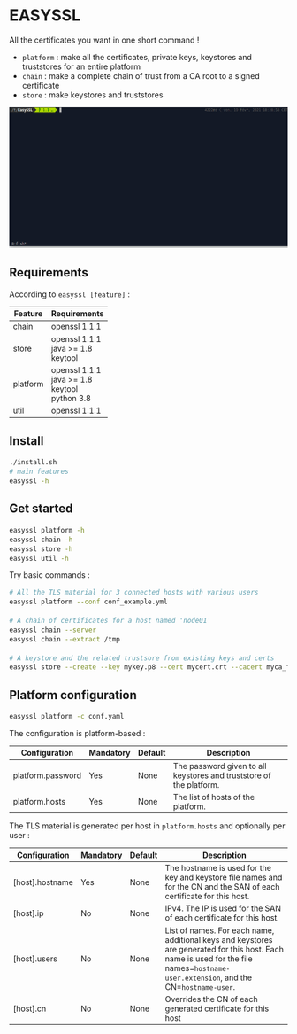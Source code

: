 # EASYSSL

All the certificates you want in one short command !

* `platform` : make all the certificates, private keys, keystores and truststores for an entire platform
* `chain` : make a complete chain of trust from a CA root to a signed certificate 
* `store` : make keystores and truststores

![](demo_110.gif)

## Requirements

According to `easyssl [feature]` : 

| Feature  | Requirements                                          |
|----------|-------------------------------------------------------|
| chain    | openssl 1.1.1                                         |
| store    | openssl 1.1.1<br>java >= 1.8<br>keytool               |
| platform | openssl 1.1.1<br>java >= 1.8<br>keytool<br>python 3.8 |
| util     | openssl 1.1.1                                         |

## Install

```sh
./install.sh
# main features
easyssl -h
```

## Get started

```sh
easyssl platform -h
easyssl chain -h
easyssl store -h
easyssl util -h
```

Try basic commands :

```sh
# All the TLS material for 3 connected hosts with various users
easyssl platform --conf conf_example.yml

# A chain of certificates for a host named 'node01'
easyssl chain --server
easyssl chain --extract /tmp

# A keystore and the related trustsore from existing keys and certs
easyssl store --create --key mykey.p8 --cert mycert.crt --cacert myca_file.crt --pass secret
```

## Platform configuration

```sh
easyssl platform -c conf.yaml
```

The configuration is platform-based :

| Configuration  | Mandatory | Default | Description |
| --- | --- | --- | --- |
| platform.password | Yes | None | The password given to all keystores and truststore of the platform. |
| platform.hosts | Yes | None | The list of hosts of the platform. |

The TLS material is generated per host in `platform.hosts` and optionally per user :

| Configuration  | Mandatory | Default | Description |
| --- | --- | --- | --- |
| [host].hostname | Yes | None | The hostname is used for the key and keystore file names and for the CN and the SAN of each certificate for this host. |
| [host].ip | No | None | IPv4. The IP is used for the SAN of each certificate for this host. |
| [host].users | No | None | List of names. For each name, additional keys and keystores are generated for this host. Each name is used for the file names=`hostname-user.extension`, and the CN=`hostname-user`. |
| [host].cn | No | None | Overrides the CN of each generated certificate for this host |


